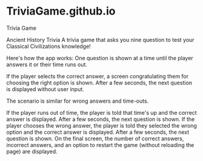 # TriviaGame.github.io
Trivia Game 

Ancient History Trivia
A trivia game that asks you nine question to test your Classical Civilizations knowledge!

Here's how the app works:
One question is shown at a time until the player answers it or their time runs out.

If the player selects the correct answer, a screen congratulating them for choosing the right option is shown. After a few seconds, the next question is displayed without user input.

The scenario is similar for wrong answers and time-outs.

If the player runs out of time, the player is told that time's up and the correct answer is displayed. After a few seconds, the next question is shown.
If the player chooses the wrong answer, the player is told they selected the wrong option and the correct answer is displayed. After a few seconds, the next question is shown.
On the final screen, the number of correct answers, incorrect answers, and an option to restart the game (without reloading the page) are displayed.

